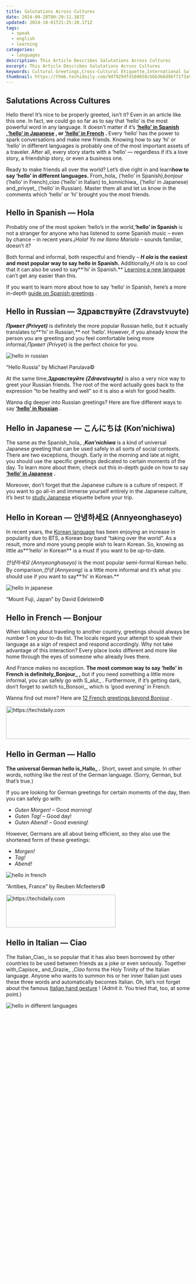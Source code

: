```yaml
---
title: Salutations Across Cultures
date: 2024-09-28T00:29:11.387Z
updated: 2024-10-01T21:25:20.171Z
tags:
  - speak
  - english
  - learning
categories:
  - languages
description: This Article Describes Salutations Across Cultures
excerpt: This Article Describes Salutations Across Cultures
keywords: Cultural Greetings,Cross-Cultural Etiquette,International Salutations Guide,Global Greeting Customs,Salutations with Cultural Significance,Effective Cross-Cultural Communication,Intercultural Greeting Examples
thumbnail: https://thmb.techidaily.com/9d7929dfd160058cbbb368d96f71f3a942d4bc6b7e2652c599eedf5bcabac251.jpg
---
```


## Salutations Across Cultures

 Hello there! It’s nice to be properly greeted, isn’t it? Even in an article like this one. In fact, we could go so far as to say that ‘hello’ is the most powerful word in any language. It doesn’t matter if it’s **[‘hello’ in Spanish](https://shop.mondly.com/affiliate.php?ACCOUNT=ATISTUDI&AFFILIATE=108875&PATH=https://www.mondly.com?AFFILIATE=108875) ,[‘hello’ in Japanese](https://shop.mondly.com/affiliate.php?ACCOUNT=ATISTUDI&AFFILIATE=108875&PATH=https://www.mondly.com?AFFILIATE=108875) , or [‘hello’ in French](https://shop.mondly.com/affiliate.php?ACCOUNT=ATISTUDI&AFFILIATE=108875&PATH=https://www.mondly.com?AFFILIATE=108875) .** Every ‘hello’ has the power to spark conversations and make new friends. Knowing how to say ‘hi’ or ‘hello’ in different languages is probably one of the most important assets of a traveler. After all, every story starts with a ‘hello’ — regardless if it’s a love story, a friendship story, or even a business one.

 Ready to make friends all over the world? Let’s dive right in and learn**how to say ‘hello’ in different languages.** From_hola_ (’hello’ in Spanish),_bonjour_ (’hello’ in French),_ciao_ (’hello’ in Italian) to_konnichiwa_ (’hello’ in Japanese) and_privyet_ (’hello’ in Russian). Master them all and let us know in the comments which ‘hello’ or ‘hi’ brought you the most friends.

## Hello in Spanish — Hola

 Probably one of the most spoken ‘hello’s in the world,**‘hello’ in Spanish** is not a stranger for anyone who has listened to some Spanish music – even by chance – in recent years._¡Hola! Yo me llamo Mariola_ – sounds familiar, doesn’t it?

 Both formal and informal, both respectful and friendly – **_H_ _ola_ is the easiest and most popular way to say hello in Spanish.** Additionally,_H_ _ola_ is so cool that it can also be used to say**‘hi’ in Spanish.** [Learning a new language](https://app.adjust.io/5ixfg4k?campaign=blog-post-id-5996&fallback=https%3A%2F%2Fapp.mondly.com?avangate%5Fsrc=blog-post-id-5996&redirect%5Fandroid=https%3A%2F%2Fplay.google.com%2Fstore%2Fapps%2Fdetails%3Fid%3Dcom.atistudios.mondly.languages&redirect%5Fios=https%3A%2F%2Fitunes.apple.com%2Fapp%2Fid987873536&redirect%5Fmacos=https%3A%2F%2Fapp.mondly.com?avangate%5Fsrc=blog-post-id-5996) can’t get any easier than this.

 If you want to learn more about how to say ‘hello’ in Spanish, here’s a more in-depth [guide on Spanish greetings](https://shop.mondly.com/affiliate.php?ACCOUNT=ATISTUDI&AFFILIATE=108875&PATH=https://www.mondly.com?AFFILIATE=108875) .

## Hello in Russian — Здравствуйте (Zdravstvuyte)

**_Привет (Privyet)_** is definitely the more popular Russian hello, but it actually translates to**‘hi’ in Russian,** not ‘hello’. However, if you already know the person you are greeting and you feel comfortable being more informal,_Привет (Privyet)_ is the perfect choice for you.

![hello in russian](https://edge.mondly.com/blog/wp-content/uploads/2021/06/hello-in-russian-960x640.jpg "How To Say &Quot;Hello&Quot; In Different Languages 2")

 “Hello Russia” by Michael Parulava©

 At the same time,**_Здравствуйте (Zdravstvuyte)_** is also a very nice way to greet your Russian friends. The root of the word actually goes back to the expression “to be healthy and well” so it is also a wish for good health.

 Wanna dig deeper into Russian greetings? Here are five different ways to say [**‘hello’ in Russian**](https://shop.mondly.com/affiliate.php?ACCOUNT=ATISTUDI&AFFILIATE=108875&PATH=https://www.mondly.com?AFFILIATE=108875) .

## Hello in Japanese — こんにちは (Kon’nichiwa)

 The same as the Spanish_hola_ ,**_Kon’nichiwa_** is a kind of universal Japanese greeting that can be used safely in all sorts of social contexts. There are two exceptions, though. Early in the morning and late at night, you should use the specific greetings dedicated to certain moments of the day. To learn more about them, check out this in-depth guide on how to say **[‘hello’ in Japanese](https://shop.mondly.com/affiliate.php?ACCOUNT=ATISTUDI&AFFILIATE=108875&PATH=https://www.mondly.com?AFFILIATE=108875) .**

 Moreover, don’t forget that the Japanese culture is a culture of respect. If you want to go all-in and immerse yourself entirely in the Japanese culture, it’s best to [study Japanese](https://shop.mondly.com/affiliate.php?ACCOUNT=ATISTUDI&AFFILIATE=108875&PATH=https://www.mondly.com?AFFILIATE=108875) etiquette before your trip.

## Hello in Korean — 안녕하세요 (Annyeonghaseyo)

 In recent years, the [Korean language](https://shop.mondly.com/affiliate.php?ACCOUNT=ATISTUDI&AFFILIATE=108875&PATH=https://www.mondly.com?AFFILIATE=108875) has been enjoying an increase in popularity due to BTS, a Korean boy band “taking over the world”. As a result, more and more young people wish to learn Korean. So, knowing as little as**‘hello’ in Korean** is a must if you want to be up-to-date.

_안녕하세요 (Annyeonghaseyo)_ is the most popular semi-formal Korean hello. By comparison,_안녕 (Annyeong)_ is a little more informal and it’s what you should use if you want to say**‘hi’ in Korean.**

![hello in japanese](https://edge.mondly.com/blog/wp-content/uploads/2021/06/hello-in-japanese-960x640.jpg "How To Say &Quot;Hello&Quot; In Different Languages 3")

 “Mount Fuji, Japan” by David Edelstein©

## Hello in French — Bonjour

 When talking about traveling to another country, greetings should always be number 1 on your to-do list. The locals regard your attempt to speak their language as a sign of respect and respond accordingly. Why not take advantage of this interaction? Every place looks different and more like home through the eyes of someone who already lives there.

 And France makes no exception. **The most common way to say ‘hello’ in French is definitely_Bonjour_ ,** but if you need something a little more informal, you can safely go with S_alut_ . Furthermore, if it’s getting dark, don’t forget to switch to_Bonsoir,_ which is ‘good evening’ in French.

 Wanna find out more? Here are [12 French greetings beyond Bonjour](https://shop.mondly.com/affiliate.php?ACCOUNT=ATISTUDI&AFFILIATE=108875&PATH=https://www.mondly.com?AFFILIATE=108875) .

<!-- affiliate ads begin -->
<a href="https://appsumo.8odi.net/c/5597632/2037475/7443" target="_top" id="2037475">
  <img src="//a.impactradius-go.com/display-ad/7443-2037475" border="0" alt="https://techidaily.com" width="728" height="90"/>
</a>
<img height="0" width="0" src="https://appsumo.8odi.net/i/5597632/2037475/7443" style="position:absolute;visibility:hidden;" border="0" />
<!-- affiliate ads end -->

## Hello in German — Hallo

 **The universal German hello is_Hallo_ .** Short, sweet and simple. In other words, nothing like the rest of the German language. (Sorry, German, but that’s true.)

 If you are looking for German greetings for certain moments of the day, then you can safely go with:

* _Guten Morgen!_ – Good morning!
* _Guten Tag!_ – Good day!
* _Guten Abend!_ – Good evening!

 However, Germans are all about being efficient, so they also use the shortened form of these greetings:

* _Morgen!_
* _Tag!_
* _Abend!_

![hello in french](https://edge.mondly.com/blog/wp-content/uploads/2021/06/hello-in-french-960x640.jpg "How To Say &Quot;Hello&Quot; In Different Languages 4")

 “Antibes, France” by Reuben Mcfeeters©

<!-- affiliate ads begin -->
<a href="https://laganoo.pxf.io/c/5597632/1657395/16446" target="_top" id="1657395">
  <img src="//a.impactradius-go.com/display-ad/16446-1657395" border="0" alt="https://techidaily.com" width="300" height="90"/>
</a>
<img height="0" width="0" src="https://laganoo.pxf.io/i/5597632/1657395/16446" style="position:absolute;visibility:hidden;" border="0" />
<!-- affiliate ads end -->

## Hello in Italian — Ciao

 The Italian_Ciao_ is so popular that it has also been borrowed by other countries to be used between friends as a joke or even seriously. Together with_Capisce_ and_Grazie_ ,_Ciao_ forms the Holy Trinity of the Italian language. Anyone who wants to summon his or her inner Italian just uses these three words and automatically becomes Italian. Oh, let’s not forget about the famous [Italian hand gesture](https://shop.mondly.com/affiliate.php?ACCOUNT=ATISTUDI&AFFILIATE=108875&PATH=https://www.mondly.com?AFFILIATE=108875) ! (Admit it. You tried that, too, at some point.)

![hello in different languages](https://media.giphy.com/media/DqZKCC1rRht8FmnKbv/giphy.gif "How To Say &Quot;Hello&Quot; In Different Languages 5")

<!-- affiliate ads begin -->
<span id="1834903">
					<video width="864" height="1536" style="cursor:pointer"
           poster="//a.impactradius-go.com/display-clicktoplayimage/1834903.png"
           onclick="if(!this.playClicked){this.play();this.setAttribute('controls',true);this.playClicked=true;}">
	   <source src="//a.impactradius-go.com/display-ad/16836-1834903">
	   <img src="//a.impactradius-go.com/display-clicktoplayimage/1834903.png" style="border: none; height: 100%; width: 100%; object-fit: contain">
	</video>
	<div style="width:540px;text-align:center"><a href="javascript:window.open(decodeURIComponent('https%3A%2F%2F25home.pxf.io%2Fc%2F5597632%2F1834903%2F16836'), '_blank');void(0);">Click here</a></div>
</span>
<img height="0" width="0" src="https://imp.pxf.io/i/5597632/1834903/16836" style="position:absolute;visibility:hidden;" border="0" />
<!-- affiliate ads end -->

 Back to seriousness, Italians are all about respecting their elders, so if you need a more formal**‘hello’ in Italian** , you can safely use **_Salve_ .**

 If you want to learn more about how to say**‘hi’ in Italian,** you can check out this in-depth **[guide on Italian greetings](https://shop.mondly.com/affiliate.php?ACCOUNT=ATISTUDI&AFFILIATE=108875&PATH=https://www.mondly.com?AFFILIATE=108875) .**

## Hello in Chinese — 你好 (Nǐ hǎo)

 The Chinese language is just as rich in greetings as any other language, but the most popular way to say**‘hello’ in Chinese** is definitely**你好 (Nǐ hǎo).** And when we say ‘popular’, it’s 1 billion people popular because, as you probably already know, Chinese is the [most spoken language](https://shop.mondly.com/affiliate.php?ACCOUNT=ATISTUDI&AFFILIATE=108875&PATH=https://www.mondly.com?AFFILIATE=108875) in the world by the total number of native speakers.

 Of course, like in many other languages, this is not the only way to say ‘hello’ in Chinese. To find out what are other ways to say ‘hi’ in Chinese, here’s an [in-depth guide on](https://shop.mondly.com/affiliate.php?ACCOUNT=ATISTUDI&AFFILIATE=108875&PATH=https://www.mondly.com?AFFILIATE=108875) **Chinese greetings.**

## Hello in Portuguese — Olá

**_Olá_ or_Oi_ ?** What’s your Portuguese hello of choice?

_Olá_ , just like the Spanish_Hola_ , is suitable for any situation regardless of the person you are addressing._Oi_ , on the other hand, is how you can say**‘hi’ in Portuguese** and it is very informal and friendly. Careful though. While it is one of the most common ways to greet your friends in Brazil, people from Portugal don’t use it as much.

 To learn more about Portuguese greetings, check out our guide on how to say [**‘** **hello’ in Portuguese**](https://shop.mondly.com/affiliate.php?ACCOUNT=ATISTUDI&AFFILIATE=108875&PATH=https://www.mondly.com?AFFILIATE=108875) .

<!-- affiliate ads begin -->
<a href="https://aligracehair.sjv.io/c/5597632/2135407/19272" target="_top" id="2135407">
  <img src="//a.impactradius-go.com/display-ad/19272-2135407" border="0" alt="https://techidaily.com" width="120" height="90"/>
</a>
<img height="0" width="0" src="https://aligracehair.sjv.io/i/5597632/2135407/19272" style="position:absolute;visibility:hidden;" border="0" />
<!-- affiliate ads end -->

## Hello in different languages

 Now that we’ve properly covered some of the most spoken languages in the world let’s move on to the real gold mine of**‘hello’ in different languages.** From ‘hello’ in Arabic to ‘hello’ in Catalan and even Latin, you’ll find them all here. Besides, if you want to hear them in action in real conversations, spoken by fluent speakers, you can always get Mondly. Just choose the language you always wanted to speak, and you can be conversational from day 1.

![hello in spanish](https://edge.mondly.com/blog/wp-content/uploads/2021/06/hello-in-spanish-960x640.jpg "How To Say &Quot;Hello&Quot; In Different Languages 6")

<!-- affiliate ads begin -->
<a href="https://aligracehair.sjv.io/c/5597632/1880976/19272" target="_top" id="1880976">
  <img src="//a.impactradius-go.com/display-ad/19272-1880976" border="0" alt="https://techidaily.com" width="728" height="90"/>
</a>
<img height="0" width="0" src="https://aligracehair.sjv.io/i/5597632/1880976/19272" style="position:absolute;visibility:hidden;" border="0" />
<!-- affiliate ads end -->

 “Hello” by Octavian Dan©

 These next greetings are a mixture of formal and informal. Don’t worry, though! This kind of ‘hello’ is the best choice for most social interactions regardless of the person you are addressing because it is somehow formal but also friendly. Just what you need when traveling abroad!

 How to say hello in different languages

| Hello in Afrikaans                                                                                                       | Hallo               |
| ------------------------------------------------------------------------------------------------------------------------ | ------------------- |
| Hello in Arabic                                                                                                          | مرحبًا (Marhaban)   |
| Hello in Bulgarian                                                                                                       | Здравей (Zdravey)   |
| Hello in Bengali                                                                                                         | হ্যালো। (Hello)     |
| Hello in Catalan                                                                                                         | Hola                |
| Hello in Czech                                                                                                           | Dobrý den           |
| Hello in Danish                                                                                                          | Hej                 |
| Hello in Greek                                                                                                           | Καλημέρα (Kalēméra) |
| Hello in Farsi                                                                                                           | سلام (Salaam)       |
| Hello in Finnish                                                                                                         | Hei                 |
| Hello in Hebrew                                                                                                          | שלום (Shalom)       |
| Hello in Hindi                                                                                                           | नमस्ते। (Namaste)   |
| [Hello in Croatian](https://shop.mondly.com/affiliate.php?ACCOUNT=ATISTUDI&AFFILIATE=108875&PATH=https://www.mondly.com?AFFILIATE=108875) | Bok                 |
| Hello in Hungarian                                                                                                       | Jó napot            |
| Hello in Indonesian                                                                                                      | Halo                |
| Hello in Latin                                                                                                           | Salve               |
| Hello in Lithuanian                                                                                                      | Laba diena          |
| Hello in Latvian                                                                                                         | Sveiks              |
| Hello in Norwegian                                                                                                       | Hei                 |
| Hello in Dutch                                                                                                           | Hallo               |
| Hello in Polish                                                                                                          | Dzień dobry         |
| Hello in Romanian                                                                                                        | Bună                |
| Hello in Slovak                                                                                                          | Ahoj                |
| Hello in Swedish                                                                                                         | Hej                 |
| Hello in Thai                                                                                                            | สวัสดี (Sà-wàt-dee) |
| Hello in Tagalog                                                                                                         | Helo                |
| Hello in Turkish                                                                                                         | Merhaba             |
| Hello in Ukrainian                                                                                                       | Вітаю (Vitayu)      |
| Hello in Urdu                                                                                                            | سلام (Salam)        |
| Hello in Vietnamese                                                                                                      | Chào chị            |

* [Download Mondly](https://www.facebook.com/sharer/sharer.php?u=https%3A%2F%2Fwww.mondly.com%2Fblog%2Fhello-in-spanish-russian-japanese%2F&t=How+to+Say+%5C%26%23039%3BHello%5C%26%23039%3B+in+Different+Languages "Share on Facebook")
* [Download Mondly](https://shop.mondly.com/affiliate.php?ACCOUNT=ATISTUDI&AFFILIATE=108875&PATH=https://www.mondly.com?AFFILIATE=108875)

---

#### From 0 to conversational in just 10 minutes a day

 Do you want to speak Spanish fluently fast? Or maybe Japanese? Get Mondly, the award-winning language learning app that will help you speak up to 41 languages in just 10 minutes a day.

 It can be really tricky to [learn a new language](https://shop.mondly.com/affiliate.php?ACCOUNT=ATISTUDI&AFFILIATE=108875&PATH=https://www.mondly.com?AFFILIATE=108875) if you don’t actively live in a country where it is spoken. But with Mondly, you’ll have access to a fast and highly efficient learning method that allows you to learn languages naturally with practical topics, bite-sized lessons and real-life conversations.

 Start using Mondly for free on your computer or download the app and learn Spanish, French, German and more anytime, anywhere.

[Get Mondly now](https://adjt.mondly.com/5ixfg4k?campaign=blog-post-id-5996&fallback=https%3A%2F%2Fapp.mondly.com%3Futm%5Fmedium%3Dblog%5Fblog-post-id-5996%26utm%5Fsource%3Dblog-post-id-5996&redirect%5Fmacos=https%3A%2F%2Fapp.mondly.com%3Futm%5Fmedium%3Dblog%5Fblog-post-id-5996%26utm%5Fsource%3Dblog-post-id-5996&redirect%5Fandroid=https%3A%2F%2Fplay.google.com%2Fstore%2Fapps%2Fdetails%3Fid%3Dcom.atistudios.mondly.languages%3Futm%5Fmedium%3Dblog%5Fblog-post-id-5996%26utm%5Fsource%3Dblog-post-id-5996&redirect%5Fios=https%3A%2F%2Fapps.apple.com%2Fapp%2Fapple-store%2Fid987873536%3Fpt%3D78954800%26ct%3Dblog-post-id-5996%26mt%3D8 "Get Mondly now")

<ins class="adsbygoogle"
     style="display:block"
     data-ad-format="autorelaxed"
     data-ad-client="ca-pub-7571918770474297"
     data-ad-slot="1223367746"></ins>

<ins class="adsbygoogle"
     style="display:block"
     data-ad-client="ca-pub-7571918770474297"
     data-ad-slot="8358498916"
     data-ad-format="auto"
     data-full-width-responsive="true"></ins>

<span class="atpl-alsoreadstyle">Also read:</span>
<div><ul>
<li><a href="https://tiktok-videos.techidaily.com/109-funny-jokes-and-riddles-to-share-online/"><u>109 Funny Jokes & Riddles to Share Online</u></a></li>
<li><a href="https://mondly-stories.techidaily.com/brief-introduction-to-streamlined-czech-learning-online/"><u>Brief Introduction to Streamlined Czech Learning Online</u></a></li>
<li><a href="https://mondly-stories.techidaily.com/decipher-the-netflix-phenomenon-learn-korean/"><u>Decipher the Netflix Phenomenon: Learn Korean</u></a></li>
<li><a href="https://mondly-stories.techidaily.com/discover-language-growth-in-international-film/"><u>Discover Language Growth in International Film</u></a></li>
<li><a href="https://win-answers.techidaily.com/how-microsofts-new-ai-strategy-may-challenge-the-future-of-mobile-gaming-computers/"><u>How Microsoft's New AI Strategy May Challenge the Future of Mobile Gaming Computers</u></a></li>
<li><a href="https://android-location-track.techidaily.com/in-2024-how-to-track-a-lost-vivo-y27-4g-for-free-drfone-by-drfone-virtual-android/"><u>In 2024, How to Track a Lost Vivo Y27 4G for Free? | Dr.fone</u></a></li>
<li><a href="https://fox-helps.techidaily.com/mastering-the-art-of-viral-videos-1mplus-audience-journey-for-2024/"><u>Mastering the Art of Viral Videos 1M+ Audience Journey for 2024</u></a></li>
<li><a href="https://mondly-stories.techidaily.com/1719580256637-pinnacle-online-hubs-learn-and-conquer-new-tongues-with-ease/"><u>Pinnacle Online Hubs: Learn and Conquer New Tongues with Ease</u></a></li>
<li><a href="https://ios-location-track.techidaily.com/top-9-apple-iphone-x-monitoring-apps-for-parental-controls-drfone-by-drfone-virtual-ios/"><u>Top 9 Apple iPhone X Monitoring Apps for Parental Controls | Dr.fone</u></a></li>
<li><a href="https://ai-video-translation.techidaily.com/updated-top-10-ai-subtitle-translators-for-content-creators/"><u>Updated Top 10 AI Subtitle Translators for Content Creators</u></a></li>
</ul></div>

